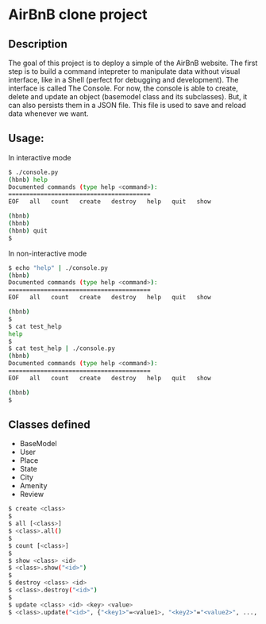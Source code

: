 # AirBnB clone project

## Description
The goal of this project is to deploy a simple of the AirBnB website.
The first step is to build a command intepreter to manipulate data without
visual interface, like in a Shell (perfect for debugging and development).
The interface is called The Console. For now, the console is able to
create, delete and update an object (basemodel class and its subclasses).
But, it can also persists them in a JSON file. This file is used to save
and reload data whenever we want.

## Usage:

In interactive mode
```bash
$ ./console.py
(hbnb) help
Documented commands (type help <command>):
========================================
EOF   all   count   create   destroy   help   quit   show

(hbnb)
(hbnb)
(hbnb) quit
$
```
In non-interactive mode
```bash
$ echo "help" | ./console.py
(hbnb)
Documented commands (type help <command>):
========================================
EOF   all   count   create   destroy   help   quit   show

(hbnb)
$
$ cat test_help
help
$
$ cat test_help | ./console.py
(hbnb)
Documented commands (type help <command>):
========================================
EOF   all   count   create   destroy   help   quit   show

(hbnb)
$
```
Classes defined
---------------
- BaseModel
- User
- Place
- State
- City
- Amenity
- Review

```bash
$ create <class>
$
$ all [<class>]
$ <class>.all()
$
$ count [<class>]
$
$ show <class> <id>
$ <class>.show("<id>")
$
$ destroy <class> <id>
$ <class>.destroy("<id>")
$
$ update <class> <id> <key> <value>
$ <class>.update("<id>", {"<key1>"=<value1>, "<key2>"="<value2>", ..., "<keyn>"=<valuen>})
```
